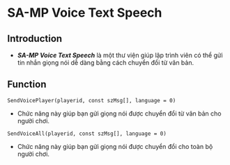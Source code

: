 # SA-MP Voice Text Speech

## Introduction

- ***SA-MP Voice Text Speech*** là một thư viện giúp lập trình viên có thể gửi tin nhắn 
giọng nói dễ dàng bằng cách chuyển đổi từ văn bản.

## Function

```SendVoicePlayer(playerid, const szMsg[], language = 0)```

- Chức năng này giúp bạn gửi giọng nói được chuyển đổi từ văn bản cho người chơi.

```SendVoiceAll(playerid, const szMsg[], language = 0)```

- Chức năng này giúp bạn gửi giọng nói được chuyển đổi cho toàn bộ người chơi.
